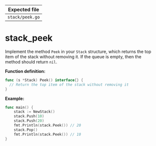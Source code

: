 | Expected file   |
| --------------- |
| `stack/peek.go` |

# stack_peek

Implement the method `Peek` in your `Stack` structure, which returns the top item of the stack without removing it.
If the queue is empty, then the method should return `nil`.

**Function definition:**

```go
func (s *Stack) Peek() interface{} {
  // Return the top item of the stack without removing it
}
```

**Example:**

```go
func main() {
    stack := NewStack()
    stack.Push(10)
    stack.Push(20)
    fmt.Println(stack.Peek()) // 20
    stack.Pop()
    fmt.Println(stack.Peek()) // 10
}
```
